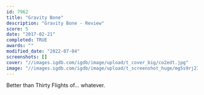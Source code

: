 ```yaml
---
id: 7962
title: "Gravity Bone"
description: "Gravity Bone - Review"
score: 5
date: "2017-02-21"
completed: TRUE
awards: ""
modified_date: "2022-07-04"
screenshots: []
cover: "//images.igdb.com/igdb/image/upload/t_cover_big/co2edt.jpg"
image: "//images.igdb.com/igdb/image/upload/t_screenshot_huge/mg5s9rj23oobcf6wfckb.jpg"
---
```

Better than Thirty Flights of... whatever.